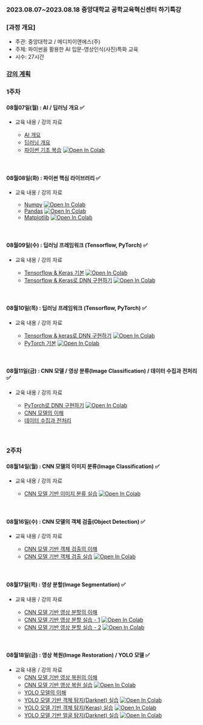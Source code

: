 ### 2023.08.07\~2023.08.18 중앙대학교 공학교육혁신센터 하기특강

### \[과정 개요]

* 주관: 중앙대학교 / 메디치이앤에스(주)
* 주제: 파이썬을 활용한 AI 입문-영상인식(사진)특화 교육
* 시수: 27시간

### [강의 계획](https://github.com/aidalabs/Lectures)

### 1주차

#### 08월07일(월) : AI / 딥러닝 개요 ✅

* 교육 내용 / 강의 자료
  * [AI 개요](./lecture_pdf/AI01_AI개요.pdf)
  * [딥러닝 개요](./lecture_pdf/DL01_딥러닝개요.pdf)
  * [파이썬 기초 복습](./lecture_code/Py001_Basic.ipynb) [![Open In Colab](https://colab.research.google.com/assets/colab-badge.svg)](https://colab.research.google.com/drive/1tqfdBjYiEJEJAexTW386Mx9ag1dC3nqv)

  <br/>
  <br/>
#### 08월08일(화) : 파이썬 핵심 라이브러리 ✅

* 교육 내용 / 강의 자료
  * [Numpy](lecture_code/Py002_Numpy.ipynb) [![Open In Colab](https://colab.research.google.com/assets/colab-badge.svg)](https://colab.research.google.com/drive/1RlHlQPUtoHteFEYqgAl8QPwVNjHwpQX-)
  * [Pandas](lecture_code/Py003_Pandas.ipynb) [![Open In Colab](https://colab.research.google.com/assets/colab-badge.svg)](https://colab.research.google.com/drive/10wZ3v4iOumqEyUkEvFYLITBUAZdpcerj)
  * [Matplotlib](lecture_code/Py004_Matplotlib.ipynb) [![Open In Colab](https://colab.research.google.com/assets/colab-badge.svg)](https://colab.research.google.com/drive/1F3U2veiDZg5s2G-AxGuswljwCZaDklNI)

  <br/>
  <br/>
#### 08월09일(수) : 딥러닝 프레임워크 (Tensorflow, PyTorch) ✅

* 교육 내용 / 강의 자료
  * [Tensorflow & Keras 기본](lecture_code/DL001_Tensorflow.ipynb) [![Open In Colab](https://colab.research.google.com/assets/colab-badge.svg)](https://colab.research.google.com/drive/1xxETb0QIgHXBg9h2lkHz0hLAlFpw9kPw)
  * [Tensorflow & Keras로 DNN 구현하기](lecture_code/DL002_Tensorflow_DNN.ipynb) [![Open In Colab](https://colab.research.google.com/assets/colab-badge.svg)](https://colab.research.google.com/drive/1buVP8RI5sLAcrT-QAVqLrpJzo5R48sVy)

  <br/>
  <br/>
#### 08월10일(목) : 딥러닝 프레임워크 (Tensorflow, PyTorch) ✅

* 교육 내용 / 강의 자료
  * [Tensorflow & keras로 DNN 구현하기](lecture_code/DL002_Tensorflow_DNN.ipynb) [![Open In Colab](https://colab.research.google.com/assets/colab-badge.svg)](https://colab.research.google.com/drive/1buVP8RI5sLAcrT-QAVqLrpJzo5R48sVy)
  * [PyTorch 기본](lecture_code/DL003_PyTorch.ipynb) [![Open In Colab](https://colab.research.google.com/assets/colab-badge.svg)](https://colab.research.google.com/drive/15QYD-SF8pqHEJJCZiX6b7e1FbaSDDNaG)

  <br/>
  <br/>
#### 08월11일(금) : CNN 모델 / 영상 분류(Image Classification) / 데이터 수집과 전처리 ✅

* 교육 내용 / 강의 자료
  * [PyTorch로 DNN 구현하기](lecture_code/DL004_PyTorch_DNN.ipynb) [![Open In Colab](https://colab.research.google.com/assets/colab-badge.svg)](https://colab.research.google.com/drive/1cOKoK2Kyy1IBxOg0-a1M0pvLX53JpQfx)
  * [CNN 모델의 이해](lecture_pdf/DL02_CNN모델개요.pdf)
  * [데이터 수집과 전처리](lecture_pdf/DL04_데이터수집과전처리-영상처리.pdf)

  <br/>
  <br/>
### 2주차

#### 08월14일(월) :  CNN 모델의 이미지 분류(Image Classification) ✅

* 교육 내용 / 강의 자료
  * [CNN 모델 기반 이미지 분류 실습](lecture_code/DL005_CNN_ImageClassificaton.ipynb) [![Open In Colab](https://colab.research.google.com/assets/colab-badge.svg)](https://colab.research.google.com/drive/1WaNCGQFvYXLpjDF89uyt2WFeWzgD5CM0)

  <br/>
  <br/>
#### 08월16일(수) : CNN 모델의 객체 검출(Object Detection) ✅

* 교육 내용 / 강의 자료
  * [CNN 모델 기반 객체 검출의 이해](lecture_pdf/DL07_RCNN모델개요.pdf)
  * [CNN 모델 기반 객체 검출 실습](lecture_code/DL006_Faster_RCNN_ObjectDetection.ipynb) [![Open In Colab](https://colab.research.google.com/assets/colab-badge.svg)](https://colab.research.google.com/drive/1Gr_RIjL3zy2PbZa2hY8KcXvsB0Ci-MuB)

  <br/>
  <br/>
#### 08월17일(목) : 영상 분할(Image Segmentation) ✅

* 교육 내용 / 강의 자료
  * [CNN 모델 기반 영상 분할의 이해](lecture_pdf/DL21_Semantic_Segmantation.pdf)
  * [CNN 모델 기반 영상 분할 실습 - 1](lecture_code/DL21_Semantic_Segmantation_Unet.ipynb) [![Open In Colab](https://colab.research.google.com/assets/colab-badge.svg)](https://colab.research.google.com/drive/1FeWacU6EOwNq_xJpx91PAXPZeyoUe1PY)
  * [CNN 모델 기반 영상 분할 실습 - 2](lecture_code/DL21_Semantic_Segmantation.ipynb) [![Open In Colab](https://colab.research.google.com/assets/colab-badge.svg)](https://colab.research.google.com/drive/1Cg6vofQD7RRdWwVXAJJTFyTRHy4hd867)

  <br/>
  <br/>
#### 08월18일(금) : 영상 복원(Image Restoration) / YOLO 모델 ✅

* 교육 내용 / 강의 자료
  * [CNN 모델 기반 영상 복원의 이해](lecture_pdf/DL22_Image_Restoration.pdf)
  * [CNN 모델 기반 영상 복원 실습](lecture_code/DL022_Image_Resolution_Restoration.ipynb) [![Open In Colab](https://colab.research.google.com/assets/colab-badge.svg)](https://colab.research.google.com/drive/138pmSMasGXyOK6iFg791x-pBo4uy46ME)
  * [YOLO 모델의 이해](lecture_pdf/DL08_YOLO모델개.pdf)
  * [YOLO 모델 기반 객체 탐지(Darknet) 실습](lecture_code/DL008_YOLO_Darknet_ObjectDetection.ipynb) [![Open In Colab](https://colab.research.google.com/assets/colab-badge.svg)](https://colab.research.google.com/drive/1lLisYyOMwVviC9uJc-wzDzkba40Ositr)
  * [YOLO 모델 기반 객체 탐지(Keras) 실습](lecture_code/DL008_YOLO_Keras_ObjectDetection.ipynb) [![Open In Colab](https://colab.research.google.com/assets/colab-badge.svg)](https://colab.research.google.com/drive/1UD14uC0pasmsyxlQHuZZKjre6lY-Orwo)
  * [YOLO 모델 기반 얼굴 탐지(Darknet) 실습](lecture_code/DL008_YOLO_Darknet_FaceDetection.ipynb) [![Open In Colab](https://colab.research.google.com/assets/colab-badge.svg)](https://colab.research.google.com/drive/1usCtK3id5AvdfiWLLfFtE8tdjqlpB8Vw)
